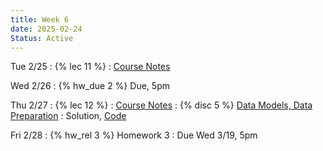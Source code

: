 ```yaml
---
title: Week 6
date: 2025-02-24
Status: Active
---
```


Tue 2/25
: {% lec 11 %}
  : [Course Notes](https://data101.org/notes/5-data_prep/structural.html) 

Wed 2/26
: {% hw_due 2 %} Due, 5pm

Thu 2/27
: {% lec 12 %}
  : [Course Notes](https://data101.org/notes/5-data_prep/granularity.html) 
: {% disc 5 %} [Data Models, Data Preparation](https://drive.google.com/file/d/193C5xoDEjWHVT5f_68QnX2zrGRX7Hb_z/view?usp=sharing) 
  : Solution, [Code](http://data101.datahub.berkeley.edu/hub/user-redirect/git-pull?repo=https%3A%2F%2Fgithub.com%2Fcal-data-eng%2Fsp25-materials&urlpath=tree%2Fsp25-materials%2Fdisc%2Fdisc05%2Fdisc05.ipynb&branch=main)

Fri 2/28
: {% hw_rel 3 %} Homework 3
  : Due Wed 3/19, 5pm

<!--
Thu 8/29
: {% lec 1 %}
  : [Pre-Semester Form](https://docs.google.com/forms/d/e/1FAIpQLSdalE7Mi5AIidLUFjJMU-BoQhcGrucIZPcIiQHKAzdkcoIU6Q/viewform)
: {% disc 1 %} [SQL Review](https://drive.google.com/file/d/1t3Ob8P2QRz3zSmkJdwbh6pVDrOuqm8tV/view?usp=sharing)
  : [Solution](https://drive.google.com/file/d/1V-JpFmOymMaozOeErNO4uS8zOw-DPV8J/view?usp=sharing), [Code](https://data101.datahub.berkeley.edu/hub/user-redirect/git-pull?repo=https%3A%2F%2Fgithub.com%2Fcal-data-eng%2Ffa24-materials&urlpath=lab%2Ftree%2Ffa24-materials%2Fdisc%2Fdisc01%2Fdisc01.ipynb&branch=main){:target="\_blank"}

Friday 8/30
: {% proj_rel 0 %} [SQL Review](https://data101.datahub.berkeley.edu/hub/user-redirect/git-pull?repo=https%3A%2F%2Fgithub.com%2Fcal-data-eng%2Ffa24-materials&urlpath=lab%2Ftree%2Ffa24-materials%2Fproj%2Fproj0%2Fproj0.ipynb&branch=main)
  : Due <del>Wed 9/4</del> Thu 9/5, 5pm
  <br/>[Notes](https://data101.org/notes/1-SQL/)
-->
